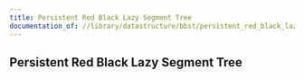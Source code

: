 ```yaml
---
title: Persistent Red Black Lazy Segment Tree
documentation_of: //library/datastructure/bbst/persistent_red_black_lazy_segment_tree.hpp
---
```

## Persistent Red Black Lazy Segment Tree